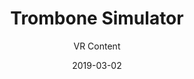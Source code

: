 ---
title: Trombone Simulator
subtitle: VR Content
layout: default
modal-id: 11
date: 2019-03-02
img: trombone.gif
thumbnail: trombone-thumbnail.png
alt: image-alt
project-date: July 2018
company: Personal
category: VR Content
code: https://markbrosche.github.io/#portfolio
description: As a life-long lover of music and former trombone player, I wanted to merge my love for VR/AR with music performance that mirrored real life trombone-playing.  I set this project aside before I got too far, but I plan on returning to it at some point.  The goal is to make it such that you could theoretically take your vr headset and a speaker out on the street and play the virtual trombone for passers-by.

---